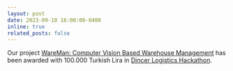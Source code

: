 ```yaml
---
layout: post
date: 2023-09-10 16:00:00-0400
inline: true
related_posts: false
---
```


Our project [WareMan: Computer Vision Based Warehouse Management](assets/pdf/poster_wareman.pdf) has been awarded with 100.000 Turkish Lira in [Dincer Logistics Hackathon](https://www.aa.com.tr/tr/sirkethaberleri/sirketler/dincer-lojistik-hackathon-2023te-kazananlar-belli-oldu/682428). 

<!-- (You can directly contact with me if you request demo for your company. Right now only available in Turkey.) --> 
